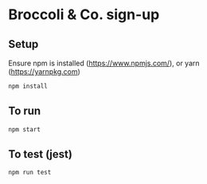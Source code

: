 # Broccoli & Co. sign-up

## Setup

Ensure npm is installed (https://www.npmjs.com/), or yarn (https://yarnpkg.com)
```sh
npm install
```

## To run
```sh
npm start
``` 

## To test (jest)
```sh
npm run test
``` 